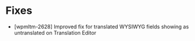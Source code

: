 # Fixes
* [wpmltm-2628] Improved fix for translated WYSIWYG fields showing as untranslated on Translation Editor